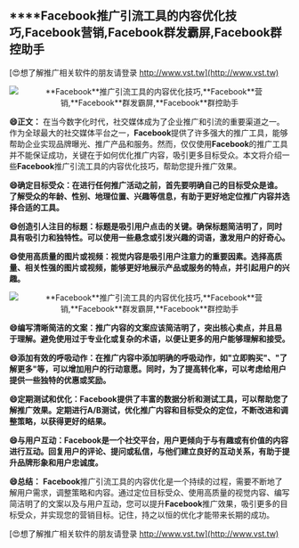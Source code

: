 ## ****Facebook**推广引流工具的内容优化技巧,**Facebook**营销,**Facebook**群发霸屏,**Facebook**群控助手**

[😍想了解推广相关软件的朋友请登录 http://www.vst.tw](http://www.vst.tw)

 <center><img src="https://vst.tw/MP4/tuiguang/png/5.png" alt="**Facebook**推广引流工具的内容优化技巧,**Facebook**营销,**Facebook**群发霸屏,**Facebook**群控助手"></center>

**😄正文：**
在当今数字化时代，社交媒体成为了企业推广和引流的重要渠道之一。作为全球最大的社交媒体平台之一，**Facebook**提供了许多强大的推广工具，能够帮助企业实现品牌曝光、推广产品和服务。然而，仅仅使用**Facebook**的推广工具并不能保证成功，关键在于如何优化推广内容，吸引更多目标受众。本文将介绍一些**Facebook**推广引流工具的内容优化技巧，帮助您提升推广效果。

**😄确定目标受众：在进行任何推广活动之前，首先要明确自己的目标受众是谁。了解受众的年龄、性别、地理位置、兴趣等信息，有助于更好地定位推广内容并选择合适的工具。**

**😄创造引人注目的标题：标题是吸引用户点击的关键。确保标题简洁明了，同时具有吸引力和独特性。可以使用一些悬念或引发兴趣的词语，激发用户的好奇心。**

**😄使用高质量的图片或视频：视觉内容是吸引用户注意力的重要因素。选择高质量、相关性强的图片或视频，能够更好地展示产品或服务的特点，并引起用户的兴趣。**

 <center><img src="https://vst.tw/MP4/tuiguang/png/1.png" alt="**Facebook**推广引流工具的内容优化技巧,**Facebook**营销,**Facebook**群发霸屏,**Facebook**群控助手"></center>

**😄编写清晰简洁的文案：推广内容的文案应该简洁明了，突出核心卖点，并且易于理解。避免使用过于专业化或复杂的术语，以便让更多的用户能够理解和接受。**

**😄添加有效的呼吸动作：在推广内容中添加明确的呼吸动作，如"立即购买"、"了解更多"等，可以增加用户的行动意愿。同时，为了提高转化率，可以考虑给用户提供一些独特的优惠或奖励。**

**😄定期测试和优化：**Facebook**提供了丰富的数据分析和测试工具，可以帮助您了解推广效果。定期进行A/B测试，优化推广内容和目标受众的定位，不断改进和调整策略，以获得更好的结果。**

**😄与用户互动：**Facebook**是一个社交平台，用户更倾向于与有趣或有价值的内容进行互动。回复用户的评论、提问或私信，与他们建立良好的互动关系，有助于提升品牌形象和用户忠诚度。**

**😄总结：**
**Facebook**推广引流工具的内容优化是一个持续的过程，需要不断地了解用户需求，调整策略和内容。通过定位目标受众、使用高质量的视觉内容、编写简洁明了的文案以及与用户互动，您可以提升**Facebook**推广效果，吸引更多的目标受众，并实现您的营销目标。记住，持之以恒的优化才能带来长期的成功。

[😍想了解推广相关软件的朋友请登录 http://www.vst.tw](http://www.vst.tw)




